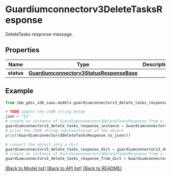 # Guardiumconnectorv3DeleteTasksResponse

DeleteTasks response message.

## Properties

Name | Type | Description | Notes
------------ | ------------- | ------------- | -------------
**status** | [**Guardiumconnectorv3StatusResponseBase**](Guardiumconnectorv3StatusResponseBase.md) |  | [optional] 

## Example

```python
from ibm_gdsc_sdk_saas.models.guardiumconnectorv3_delete_tasks_response import Guardiumconnectorv3DeleteTasksResponse

# TODO update the JSON string below
json = "{}"
# create an instance of Guardiumconnectorv3DeleteTasksResponse from a JSON string
guardiumconnectorv3_delete_tasks_response_instance = Guardiumconnectorv3DeleteTasksResponse.from_json(json)
# print the JSON string representation of the object
print(Guardiumconnectorv3DeleteTasksResponse.to_json())

# convert the object into a dict
guardiumconnectorv3_delete_tasks_response_dict = guardiumconnectorv3_delete_tasks_response_instance.to_dict()
# create an instance of Guardiumconnectorv3DeleteTasksResponse from a dict
guardiumconnectorv3_delete_tasks_response_from_dict = Guardiumconnectorv3DeleteTasksResponse.from_dict(guardiumconnectorv3_delete_tasks_response_dict)
```
[[Back to Model list]](../README.md#documentation-for-models) [[Back to API list]](../README.md#documentation-for-api-endpoints) [[Back to README]](../README.md)


